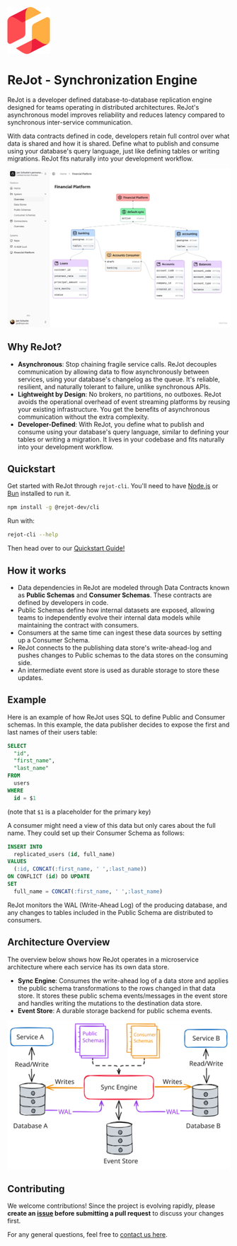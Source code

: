 ![ReJot Icon](resources/rejot-icon.png)

# ReJot - Synchronization Engine

ReJot is a developer defined database-to-database replication engine designed for teams operating in
distributed architectures. ReJot's asynchronous model improves reliability and reduces latency
compared to synchronous inter-service communication.

With data contracts defined in code, developers retain full control over what data is shared and how
it is shared. Define what to publish and consume using your database's query language, just like
defining tables or writing migrations. ReJot fits naturally into your development workflow.

![Screenshot of ReJot's data catalog system overview](resources/rejot-system-overview.webp)

## Why ReJot?

- **Asynchronous**: Stop chaining fragile service calls. ReJot decouples communication by allowing
  data to flow asynchronously between services, using your database's changelog as the queue. It's
  reliable, resilient, and naturally tolerant to failure, unlike synchronous APIs.
- **Lightweight by Design**: No brokers, no partitions, no outboxes. ReJot avoids the operational
  overhead of event streaming platforms by reusing your existing infrastructure. You get the
  benefits of asynchronous communication without the extra complexity.
- **Developer-Defined**: With ReJot, you define what to publish and consume using your database's
  query language, similar to defining your tables or writing a migration. It lives in your codebase
  and fits naturally into your development workflow.

## Quickstart

Get started with ReJot through `rejot-cli`. You'll need to have [Node.js](https://nodejs.org/) or
[Bun](https://bun.sh) installed to run it.

```bash
npm install -g @rejot-dev/cli
```

Run with:

```bash
rejot-cli --help
```

Then head over to our [Quickstart Guide!](https://rejot.dev/docs/start/quickstart/)

## How it works

- Data dependencies in ReJot are modeled through Data Contracts known as **Public Schemas** and
  **Consumer Schemas**. These contracts are defined by developers in code.
- Public Schemas define how internal datasets are exposed, allowing teams to independently evolve
  their internal data models while maintaining the contract with consumers.
- Consumers at the same time can ingest these data sources by setting up a Consumer Schema.
- ReJot connects to the publishing data store's write-ahead-log and pushes changes to Public schemas
  to the data stores on the consuming side.
- An intermediate event store is used as durable storage to store these updates.

## Example

Here is an example of how ReJot uses SQL to define Public and Consumer schemas. In this example, the
data publisher decides to expose the first and last names of their users table:

```sql
SELECT
  "id",
  "first_name",
  "last_name"
FROM
  users
WHERE
  id = $1
```

(note that `$1` is a placeholder for the primary key)

A consumer might need a view of this data but only cares about the full name. They could set up
their Consumer Schema as follows:

```sql
INSERT INTO
  replicated_users (id, full_name)
VALUES
  (:id, CONCAT(:first_name, ' ',:last_name))
ON CONFLICT (id) DO UPDATE
SET
  full_name = CONCAT(:first_name, ' ',:last_name)
```

ReJot monitors the WAL (Write-Ahead Log) of the producing database, and any changes to tables
included in the Public Schema are distributed to consumers.

## Architecture Overview

The overview below shows how ReJot operates in a microservice architecture where each service has
its own data store.

- **Sync Engine**: Consumes the write-ahead log of a data store and applies the public schema
  transformations to the rows changed in that data store. It stores these public schema
  events/messages in the event store and handles writing the mutations to the destination data
  store.
- **Event Store**: A durable storage backend for public schema events.

![ReJot Architecture Overview](resources/rejot-architecture.svg)

## Contributing

We welcome contributions! Since the project is evolving rapidly, please **create an
[issue](https://github.com/rejot-dev/rejot/issues/new) before submitting a pull request** to discuss
your changes first.

For any general questions, feel free to [contact us here](https://rejot.dev/contact).
